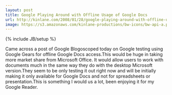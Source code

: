 ```yaml
---
layout: post
title: Google Playing Around with Offline Usage of Google Docs
url: http://kinlane.com/2008/01/28/google-playing-around-with-offline-usage-of-google-docs/
image: https://s3.amazonaws.com/kinlane-productions/bw-icons/bw-api-a.png
---
```

{% include JB/setup %}
Came across a post of Google Blogoscoped today on Google testing using Google Gears for offline Google Docs access.This would be huge in taking more market share from Microsoft Office.  It would allow users to work with documents much in the same way they do with the desktop Microsoft version.They seem to be only testing it out right now and will be initially making it only available for Google Docs and not for spreadsheets or presentation.This is something I would us a lot, been enjoying it for my Google Reader.